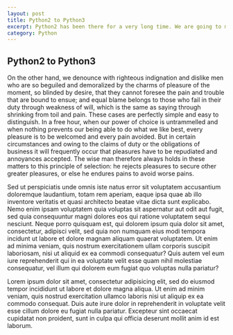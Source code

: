 ```yaml
---
layout: post
title: Python2 to Python3
excerpt: Python2 has been there for a very long time. We are going to move to Python3 now an art.
category: Python
---
```


Python2 to Python3
-------------------------

On the other hand, we denounce with righteous indignation and dislike men who are so beguiled and
demoralized by the charms of pleasure of the moment, so blinded by desire, that they cannot foresee
the pain and trouble that are bound to ensue; and equal blame belongs to those who fail in their
duty through weakness of will, which is the same as saying through shrinking from toil and pain.
These cases are perfectly simple and easy to distinguish. In a free hour, when our power of choice
is untrammelled and when nothing prevents our being able to do what we like best, every pleasure is
to be welcomed and every pain avoided. But in certain circumstances and owing to the claims of duty
or the obligations of business it will frequently occur that pleasures have to be repudiated and
annoyances accepted. The wise man therefore always holds in these matters to this principle of
selection: he rejects pleasures to secure other greater pleasures, or else he endures pains to avoid
worse pains.

Sed ut perspiciatis unde omnis iste natus error sit voluptatem accusantium doloremque laudantium,
totam rem aperiam, eaque ipsa quae ab illo inventore veritatis et quasi architecto beatae vitae
dicta sunt explicabo. Nemo enim ipsam voluptatem quia voluptas sit aspernatur aut odit aut fugit,
sed quia consequuntur magni dolores eos qui ratione voluptatem sequi nesciunt. Neque porro quisquam
est, qui dolorem ipsum quia dolor sit amet, consectetur, adipisci velit, sed quia non numquam eius
modi tempora incidunt ut labore et dolore magnam aliquam quaerat voluptatem. Ut enim ad minima
veniam, quis nostrum exercitationem ullam corporis suscipit laboriosam, nisi ut aliquid ex ea
commodi consequatur? Quis autem vel eum iure reprehenderit qui in ea voluptate velit esse quam nihil
molestiae consequatur, vel illum qui dolorem eum fugiat quo voluptas nulla pariatur?

Lorem ipsum dolor sit amet, consectetur adipisicing elit, sed do eiusmod tempor incididunt ut labore
et dolore magna aliqua. Ut enim ad minim veniam, quis nostrud exercitation ullamco laboris nisi ut
aliquip ex ea commodo consequat. Duis aute irure dolor in reprehenderit in voluptate velit esse
cillum dolore eu fugiat nulla pariatur. Excepteur sint occaecat cupidatat non proident, sunt in
culpa qui officia deserunt mollit anim id est laborum.
